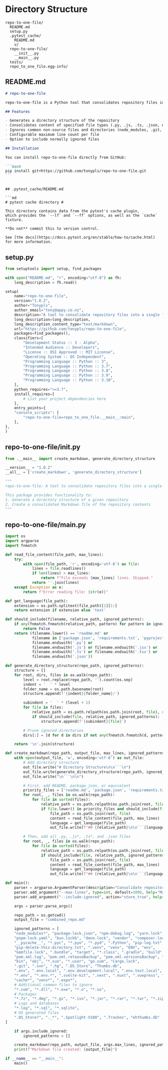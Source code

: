 # Directory Structure

```
repo-to-one-file/
  README.md
  setup.py
  .pytest_cache/
    README.md
    v/
  repo-to-one-file/
    __init__.py
    __main__.py
  tests/
  repo_to_one_file.egg-info/
```

## README.md

````md
# repo-to-one-file

repo-to-one-file is a Python tool that consolidates repository files into a single Markdown file. It's designed to create a comprehensive overview of a codebase, which can be particularly useful for documentation or as context for large language models.

## Features

- Generates a directory structure of the repository
- Consolidates content of specified file types (.py, .js, .ts, .json, etc.) into a single Markdown file
- Ignores common non-source files and directories (node_modules, .git, etc.)
- Configurable maximum line count per file
- Option to include normally ignored files

## Installation

You can install repo-to-one-file directly from GitHub:

```bash
pip install git+https://github.com/tonypls/repo-to-one-file.git
```
````

````

## .pytest_cache/README.md

```md
# pytest cache directory #

This directory contains data from the pytest's cache plugin,
which provides the `--lf` and `--ff` options, as well as the `cache` fixture.

**Do not** commit this to version control.

See [the docs](https://docs.pytest.org/en/stable/how-to/cache.html) for more information.

````

## setup.py

```py
from setuptools import setup, find_packages

with open("README.md", "r", encoding="utf-8") as fh:
    long_description = fh.read()

setup(
    name="repo-to-one-file",
    version="1.0.2",
    author="Tonypls",
    author_email="tony@appy.co.nz",
    description="A tool to consolidate repository files into a single file",
    long_description=long_description,
    long_description_content_type="text/markdown",
    url="https://github.com/tonypls/repo-to-one-file",
    packages=find_packages(),
    classifiers=[
        "Development Status :: 3 - Alpha",
        "Intended Audience :: Developers",
        "License :: OSI Approved :: MIT License",
        "Operating System :: OS Independent",
        "Programming Language :: Python :: 3",
        "Programming Language :: Python :: 3.7",
        "Programming Language :: Python :: 3.8",
        "Programming Language :: Python :: 3.9",
        "Programming Language :: Python :: 3.10",
    ],
    python_requires=">=3.7",
    install_requires=[
        # List your project dependencies here
    ],
    entry_points={
    "console_scripts": [
        "repo-to-one-file=repo_to_one_file.__main__:main",
    ],
},
)
```

## repo-to-one-file/**init**.py

```py
from .__main__ import create_markdown, generate_directory_structure

__version__ = "1.0.2"
__all__ = ['create_markdown', 'generate_directory_structure']

"""
repo-to-one-file: A tool to consolidate repository files into a single Markdown file.

This package provides functionality to:
1. Generate a directory structure of a given repository
2. Create a consolidated Markdown file of the repository contents
"""
```

## repo-to-one-file/**main**.py

````py
import os
import argparse
import fnmatch

def read_file_content(file_path, max_lines):
    try:
        with open(file_path, 'r', encoding='utf-8') as file:
            lines = file.readlines()
            if len(lines) > max_lines:
                return f"File exceeds {max_lines} lines. Skipped."
            return ''.join(lines)
    except Exception as e:
        return f"Error reading file: {str(e)}"

def get_language(file_path):
    extension = os.path.splitext(file_path)[1][1:]
    return extension if extension else 'text'

def should_include(filename, relative_path, ignored_patterns):
    if any(fnmatch.fnmatch(relative_path, pattern) for pattern in ignored_patterns):
        return False
    return (filename.lower() == 'readme.md' or
            filename in ['package.json', 'requirements.txt', 'pyproject.toml'] or
            filename.endswith('.py') or
            filename.endswith('.js') or filename.endswith('.jsx') or
            filename.endswith('.ts') or filename.endswith('.tsx') or
            filename.endswith('.json'))

def generate_directory_structure(repo_path, ignored_patterns):
    structure = []
    for root, dirs, files in os.walk(repo_path):
        level = root.replace(repo_path, '').count(os.sep)
        indent = '  ' * level
        folder_name = os.path.basename(root)
        structure.append(f'{indent}{folder_name}/')

        subindent = '  ' * (level + 1)
        for file in files:
            relative_path = os.path.relpath(os.path.join(root, file), repo_path)
            if should_include(file, relative_path, ignored_patterns):
                structure.append(f'{subindent}{file}')

        # Prune ignored directories
        dirs[:] = [d for d in dirs if not any(fnmatch.fnmatch(d, pattern) for pattern in ignored_patterns)]

    return '\n'.join(structure)

def create_markdown(repo_path, output_file, max_lines, ignored_patterns):
    with open(output_file, 'w', encoding='utf-8') as out_file:
        # Add directory structure
        out_file.write("# Directory Structure\n\n```\n")
        out_file.write(generate_directory_structure(repo_path, ignored_patterns))
        out_file.write("\n```\n\n")

        # First, add README, package.json, or equivalent
        priority_files = ['readme.md', 'package.json', 'requirements.txt', 'pyproject.toml']
        for root, _, files in os.walk(repo_path):
            for file in sorted(files):
                relative_path = os.path.relpath(os.path.join(root, file), repo_path)
                if file.lower() in priority_files and should_include(file, relative_path, ignored_patterns):
                    file_path = os.path.join(root, file)
                    content = read_file_content(file_path, max_lines)
                    language = get_language(file_path)
                    out_file.write(f"## {relative_path}\n\n```{language}\n{content}\n```\n\n")

        # Then, add all .py, .js*, .ts*, and .json files
        for root, _, files in os.walk(repo_path):
            for file in sorted(files):
                relative_path = os.path.relpath(os.path.join(root, file), repo_path)
                if should_include(file, relative_path, ignored_patterns) and file.lower() not in priority_files:
                    file_path = os.path.join(root, file)
                    content = read_file_content(file_path, max_lines)
                    language = get_language(file_path)
                    out_file.write(f"## {relative_path}\n\n```{language}\n{content}\n```\n\n")

def main():
    parser = argparse.ArgumentParser(description="Consolidate repository files into a single Markdown file.")
    parser.add_argument("--max-lines", type=int, default=1000, help="Maximum number of lines per file (default: 1000)")
    parser.add_argument("--include-ignored", action="store_true", help="Include files that would normally be ignored")

    args = parser.parse_args()

    repo_path = os.getcwd()
    output_file = "combined_repo.md"

    ignored_patterns = [
    "node_modules*", "package-lock.json", "npm-debug.log", "yarn.lock", "yarn-error.log",
    "pnpm-lock.yaml", "bun.lockb", "deno.lock", "vendor", "composer.lock",
    "__pycache__", "*.pyc", "*.pyo", "*.pyd", ".Python", "pip-log.txt",
    "pip-delete-this-directory.txt", ".venv", "venv", "ENV", "env",
    "Gemfile.lock", ".bundle", "target", "*.class", ".gradle", "build",
    "pom.xml.tag", "pom.xml.releaseBackup", "pom.xml.versionsBackup", "pom.xml.next",
    "bin", "obj", "*.suo", "*.user", "go.sum", "Cargo.lock",
    ".git", ".svn", ".hg", ".DS_Store", "Thumbs.db",
    ".env", ".env.local", ".env.development.local", ".env.test.local", ".env.production.local",
    "*.env", "*.env.*", ".svelte-kit", ".next", ".nuxt", ".vuepress", ".cache", "dist", "tmp",
    "cache*", "venv*", ".expo*",
    # Additional common files to ignore
    "*.com", "*.dll", "*.exe", "*.o", "*.so",
    # Packages
    "*.7z", "*.dmg", "*.gz", "*.iso", "*.jar", "*.rar", "*.tar", "*.zip",
    # Logs and databases
    "*.log", "*.sql", "*.sqlite",
    # OS generated files
    ".DS_Store?", "._*", ".Spotlight-V100", ".Trashes", "ehthumbs.db"
]

    if args.include_ignored:
        ignored_patterns = []

    create_markdown(repo_path, output_file, args.max_lines, ignored_patterns)
    print(f"Markdown file created: {output_file}")

if __name__ == "__main__":
    main()
````
